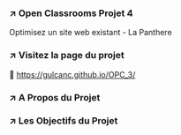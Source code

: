 
### ↗️ Open Classrooms Projet 4

Optimisez un site web existant - La Panthere

### ↗️ Visitez la page du projet
🔗 https://gulcanc.github.io/OPC_3/

### ↗️ A Propos du Projet


### ↗️ Les Objectifs du Projet




